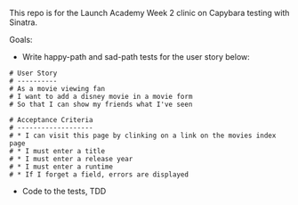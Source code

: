 This repo is for the Launch Academy Week 2 clinic on Capybara testing with Sinatra.

Goals:
* Write happy-path and sad-path tests for the user story below:

```
# User Story
# ----------
# As a movie viewing fan
# I want to add a disney movie in a movie form
# So that I can show my friends what I've seen

# Acceptance Criteria
# -------------------
# * I can visit this page by clinking on a link on the movies index page
# * I must enter a title
# * I must enter a release year
# * I must enter a runtime
# * If I forget a field, errors are displayed
```

* Code to the tests, TDD
